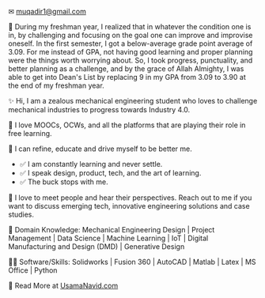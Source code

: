 ✉ muqadir1@gmail.com

👏 During my freshman year, I realized that in whatever the condition one is in, by challenging and focusing on the goal one can improve and improvise oneself. In the first semester, I got a below-average grade point average of 3.09. For me instead of GPA, not having good learning and proper planning were the things worth worrying about. So, I took progress, punctuality, and better planning as a challenge, and by the grace of Allah Almighty, I was able to get into Dean's List by replacing 9 in my GPA from 3.09 to 3.90 at the end of my freshman year.

✨ Hi, I am a zealous mechanical engineering student who loves to challenge mechanical industries to progress towards Industry 4.0.

💖 I love MOOCs, OCWs, and all the platforms that are playing their role in free learning.

🐛 I can refine, educate and drive myself to be better me.

- ✅ I am constantly learning and never settle.
- ✅ I speak design, product, tech, and the art of learning.
- ✅ The buck stops with me.

🤝 I love to meet people and hear their perspectives. Reach out to me if you want to discuss emerging tech, innovative engineering solutions and case studies.

👀 Domain Knowledge:
Mechanical Engineering Design | Project Management | Data Science | Machine Learning | IoT | Digital Manufacturing and Design (DMD) | Generative Design

👨‍💻 Software/Skills:
Solidworks | Fusion 360 | AutoCAD | Matlab | Latex | MS Office | Python

🔗 Read More at [UsamaNavid.com](http://usamanavid.com/)
